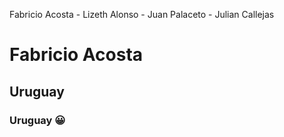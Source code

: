 Fabricio Acosta - Lizeth Alonso - Juan Palaceto - Julian Callejas

# Fabricio Acosta
## Uruguay
### Uruguay :grinning: